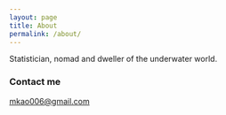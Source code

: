 ```yaml
---
layout: page
title: About
permalink: /about/
---
```


Statistician, nomad and dweller of the underwater world.

### Contact me
[mkao006@gmail.com](mailto:mkao006@gmail.com)